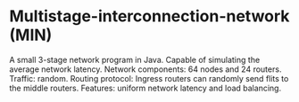 # Multistage-interconnection-network (MIN)

A small 3-stage network program in Java.
Capable of simulating the average network latency.
Network components: 64 nodes and 24 routers.
Traffic: random.
Routing protocol: Ingress routers can randomly send flits to the middle routers.
Features: uniform network latency and load balancing.
